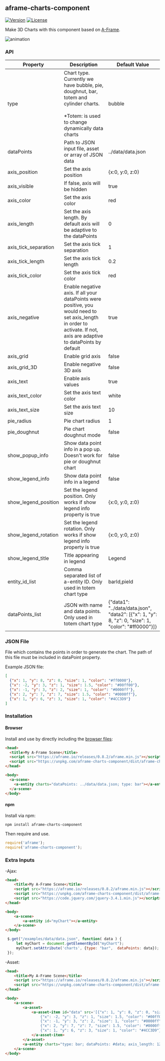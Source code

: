 ## aframe-charts-component

[![Version](http://img.shields.io/npm/v/aframe-charts-component.svg?style=flat-square)](https://npmjs.org/package/aframe-charts-component)
[![License](http://img.shields.io/npm/l/aframe-charts-component.svg?style=flat-square)](https://npmjs.org/package/aframe-charts-component)

Make 3D Charts with this component based on [A-Frame](https://aframe.io).

![animation](https://github.com/adrixp/aframe-charts-component/blob/master/img/all.gif)

### API

| Property | Description | Default Value |
| -------- | ----------- | ------------- |
| type         | Chart type. Currently we have bubble, pie, doughnut, bar, totem and cylinder charts. <br /><br />*Totem: is used to change dynamically data charts           |  bubble             |
| dataPoints | Path to JSON input file, asset or array of JSON data |  ../data/data.json  |          |
| axis_position         | Set the axis position            |  {x:0, y:0, z:0}           |
| axis_visible         | If false, axis will be hidden            |  true             |
| axis_color         | Set the axis color            |  red             |
| axis_length         | Set the axis length. By default axis will be adaptive to the dataPoints            |  0             |
| axis_tick_separation         | Set the axis tick separation            |  1             |
| axis_tick_length         | Set the axis tick length            |  0.2             |
| axis_tick_color         | Set the axis tick color            |  red             |
| axis_negative         | Enable negative axis. If all your dataPoints were positive, you would need to set axis_length in order to activate. If not, axis are adaptive to dataPoints by default            |  true             |
| axis_grid         | Enable grid axis            |  false             |
| axis_grid_3D         | Enable negative 3D axis            |  false             |
| axis_text         | Enable axis values            |  true             |
| axis_text_color         | Set the axis text color            |  white             |
| axis_text_size         | Set the axis text size           |  10            |
| pie_radius         | Pie chart radius            |  1             |
| pie_doughnut         | Pie chart doughnut mode           |  false            |
| show_popup_info         | Show data point info in a pop up. Doesn't work for pie or doughnut chart           |  false            |
| show_legend_info         | Show data point info in a legend           |  false            |
| show_legend_position         | Set the legend position. Only works if show legend info property is true           |  {x:0, y:0, z:0}            |
| show_legend_rotation         | Set the legend rotation. Only works if show legend info property is true           |  {x:0, y:0, z:0}            |
| show_legend_title         | Title appearing in legend           |  Legend            |
| entity_id_list          | Comma separated list of a-entity ID. Only used in totem chart type           |  barId,pieId           |
| dataPoints_list         | JSON with name and data points. Only used in totem chart type           |  {"data1": "../data/data.json", "data2": [{"x": 1, "y": 8, "z": 0, "size": 1, "color": "#ff0000"}]}            |

### JSON File
File which contains the points in order to generate the chart. The path of this file must be included in dataPoint property.

Example JSON file:

```json
[
  {"x": 1, "y": 8, "z": 0, "size": 1, "color": "#ff0000"},
  {"x": -2, "y": 3, "z": 1, "size": 1.5, "color": "#00ff00"},
  {"x": -1, "y": 3, "z": 2, "size": 1, "color": "#0000ff"},
  {"x": 2, "y": 7, "z": 7, "size": 1.5, "color": "#0000ff"},
  {"x": 1, "y": 6, "z": 3, "size": 1, "color": "#4CC3D9"}
]  
```


### Installation

#### Browser

Install and use by directly including the [browser files](dist):

```html
<head>
  <title>My A-Frame Scene</title>
  <script src="https://aframe.io/releases/0.8.2/aframe.min.js"></script>
  <script src="https://unpkg.com/aframe-charts-component/dist/aframe-charts-component.min.js"></script>
</head>

<body>
  <a-scene>
    <a-entity charts="dataPoints: ../data/data.json; type: bar"></a-entity>
  </a-scene>
</body>
```

#### npm

Install via npm:

```bash
npm install aframe-charts-component
```

Then require and use.

```js
require('aframe');
require('aframe-charts-component');
```

### Extra Inputs

-Ajax:
```html
<head>
    <title>My A-Frame Scene</title>
    <script src="https://aframe.io/releases/0.8.2/aframe.min.js"></script>
    <script src="https://unpkg.com/aframe-charts-component/dist/aframe-charts-component.min.js"></script>
    <script src="https://code.jquery.com/jquery-3.4.1.min.js"></script>
</head>

<body>
    <a-scene>
        <a-entity id="myChart"></a-entity>
    </a-scene>
</body>
```

```JavaScript
 $.get("/examples/data/data.json", function( data ) {
     let myChart = document.getElementById("myChart");
     myChart.setAttribute('charts', {type: "bar",  dataPoints: data});
 }); 
```

-Asset:
```html
<head>
    <title>My A-Frame Scene</title>
    <script src="https://aframe.io/releases/0.8.2/aframe.min.js"></script>
    <script src="https://unpkg.com/aframe-charts-component/dist/aframe-charts-component.min.js"></script>
</head>

<body>
    <a-scene>
        <a-asset>
            <a-asset-item id="data" src='[{"x": 1, "y": 8, "z": 0, "size": 1, "color": "#ff0000"},
                {"x": -2, "y": 3, "z": 1, "size": 1.5, "color": "#00ff00"},
                {"x": -1, "y": 3, "z": 2, "size": 1, "color": "#0000ff"},
                {"x": 2, "y": 7, "z": 7, "size": 1.5, "color": "#0000ff"},
                {"x": 1, "y": 6, "z": 3, "size": 1, "color": "#4CC3D9"}]'>
            </a-asset-item>
        </a-asset>
        <a-entity charts="type: bar; dataPoints: #data; axis_length: 12"></a-entity>
    </a-scene>
</body>
```
